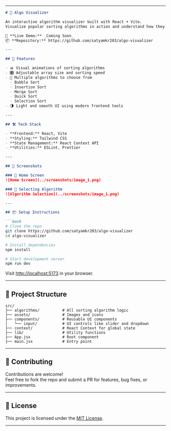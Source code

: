 
---

```markdown
# 🧠 Algo Visualizer

An interactive algorithm visualizer built with React + Vite.  
Visualize popular sorting algorithms in action and understand how they work, step-by-step.

🔗 **Live Demo:** _Coming Soon_  
📦 **Repository:** https://github.com/satyamkr203/algo-visualizer

---

## 🚀 Features

- 📊 Visual animations of sorting algorithms
- 🎛 Adjustable array size and sorting speed
- 🎯 Multiple algorithms to choose from
  - Bubble Sort
  - Insertion Sort
  - Merge Sort
  - Quick Sort
  - Selection Sort
- 🌗 Light and smooth UI using modern frontend tools

---

## 🛠 Tech Stack

- **Frontend:** React, Vite
- **Styling:** Tailwind CSS
- **State Management:** React Context API
- **Utilities:** ESLint, Prettier

---

## 📸 Screenshots

### 📍 Home Screen
![Home Screen](../screenshots/image_1.png)

### 📍 Selecting Algorithm
![Algorithm Selection](../screenshots/image_1.png)

---

## 📦 Setup Instructions

```bash
# Clone the repo
git clone https://github.com/satyamkr203/algo-visualizer
cd algo-visualizer

# Install dependencies
npm install

# Start development server
npm run dev
```

Visit [http://localhost:5173](http://localhost:5173) in your browser.

---

## 📁 Project Structure

```
src/
├── algorithms/          # All sorting algorithm logic
├── assets/              # Images and icons
├── components/          # Reusable UI components
│   └── input/           # UI controls like slider and dropdown
├── context/             # React Context for global state
├── lib/                 # Utility functions
├── App.jsx              # Root component
├── main.jsx             # Entry point
```

---

## 🤝 Contributing

Contributions are welcome!  
Feel free to fork the repo and submit a PR for features, bug fixes, or improvements.

---

## 📜 License

This project is licensed under the [MIT License](LICENSE).

---

